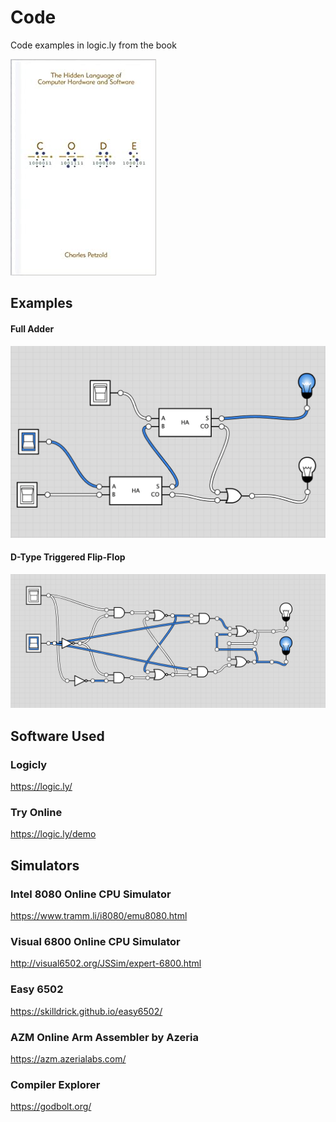 # Code

Code examples in logic.ly from the book

![](doc/code_book_cover.jpg)

## Examples

#### Full Adder

![](doc/full_adder.png)

#### D-Type Triggered Flip-Flop

![](doc/d-type_edge_triggered_flip-flop.png)

## Software Used

### Logicly
https://logic.ly/

### Try Online
https://logic.ly/demo

## Simulators

### Intel 8080 Online CPU Simulator
https://www.tramm.li/i8080/emu8080.html

### Visual 6800 Online CPU Simulator
http://visual6502.org/JSSim/expert-6800.html

### Easy 6502
https://skilldrick.github.io/easy6502/

### AZM Online Arm Assembler by Azeria
https://azm.azerialabs.com/

### Compiler Explorer
https://godbolt.org/